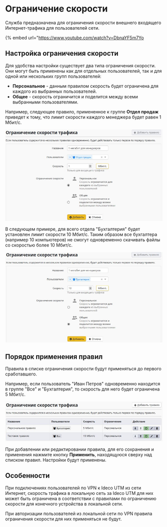 # Ограничение скорости

Служба предназначена для ограничения скорости внешнего входящего Интернет-трафика для пользователей сети. 

{% embed url="https://www.youtube.com/watch?v=DbnaYF5m7Yo

## Настройка ограничения скорости

Для удобства настройки существует два типа ограничения скорости. Они могут быть применены как для отдельных пользователей, так и для одной или нескольких групп пользователей:

* **Персональное** - данным правилом скорость будет ограничена для каждого из выбранных пользователей.
* **Общее** - скорость ограничится и поделится между всеми выбранными пользователями.

Например, следующее правило, примененное к группе **Отдел продаж** приведет к тому, что лимит скорости каждого менеджера будет равен 1 Мбит/с.

![](../../_images/6586419.jpg)

В следующем примере, для всего отдела "Бухгалтерия" будет установлен лимит скорости 10 Мбит/с. Таким образом все бухгалтера \(например 10 компьютеров\) не смогут одновременно скачивать файлы со скоростью более 10 Мбит/с.

![](../../_images/6586420.jpg)

## Порядок применения правил

Правила в списке ограничения скорости будут применяться до первого сработавшего.

Например, если пользователь "Иван Петров" одновременно находится в группе "Все" и "Бухгалтерия", то скорость для него будет ограничена 5 Мбит/с.

![](../../_images/6586421.jpg)

При добавлении или редактировании правила, для его сохранения и применения нажмите кнопку **Применить**, находящуюся сверху над списком правил. Настройки будут применены.

## Особенности

При подключениях пользователей по VPN к Ideco UTM из сети Интернет, скорость трафика в локальную сеть за Ideco UTM для них может быть ограничена в соответствии с правилами по ограничению скорости для конечного устройства в локальной сети.

При авторизации пользователей из локальной сети по VPN правила ограничения скорости для них применяться не будут.

